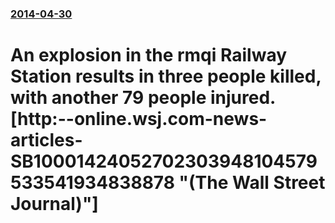 ### [2014-04-30](/news/2014/04/30/index.md)

# An explosion in the rmqi Railway Station results in three people killed, with another 79 people injured. [http:--online.wsj.com-news-articles-SB10001424052702303948104579533541934838878 "(The Wall Street Journal)"]



